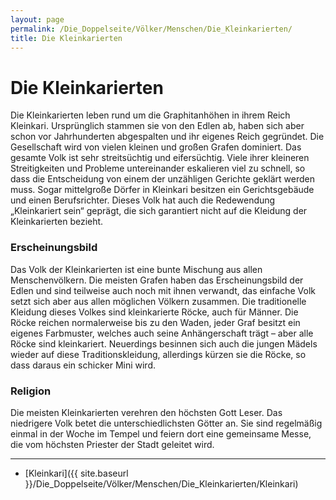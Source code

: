 ```yaml
---
layout: page
permalink: /Die_Doppelseite/Völker/Menschen/Die_Kleinkarierten/
title: Die Kleinkarierten
---
```


# Die Kleinkarierten

Die Kleinkarierten leben rund um die Graphitanhöhen in ihrem Reich Kleinkari. Ursprünglich stammen sie von den Edlen ab, haben sich aber schon vor Jahrhunderten abgespalten und ihr eigenes Reich gegründet. Die Gesellschaft wird von vielen kleinen und großen Grafen dominiert. Das gesamte Volk ist sehr streitsüchtig und eifersüchtig. Viele ihrer kleineren Streitigkeiten und Probleme untereinander eskalieren viel zu schnell, so dass die Entscheidung von einem der unzähligen Gerichte geklärt werden muss. Sogar mittelgroße Dörfer in Kleinkari besitzen ein Gerichtsgebäude und einen Berufsrichter. Dieses Volk hat auch die Redewendung &bdquo;Kleinkariert sein&ldquo; geprägt, die sich garantiert nicht auf die Kleidung der Kleinkarierten bezieht.

### Erscheinungsbild

Das Volk der Kleinkarierten ist eine bunte Mischung aus allen Menschenvölkern. Die meisten Grafen haben das Erscheinungsbild der Edlen und sind teilweise auch noch mit ihnen verwandt, das einfache Volk setzt sich aber aus allen möglichen Völkern zusammen. Die traditionelle Kleidung dieses Volkes sind kleinkarierte Röcke, auch für Männer. Die Röcke reichen normalerweise bis zu den Waden, jeder Graf besitzt ein eigenes Farbmuster, welches auch seine Anhängerschaft trägt &ndash; aber alle Röcke sind kleinkariert. Neuerdings besinnen sich auch die jungen Mädels wieder auf diese Traditionskleidung, allerdings kürzen sie die Röcke, so dass daraus ein schicker Mini wird.

### Religion

Die meisten Kleinkarierten verehren den höchsten Gott Leser. Das niedrigere Volk betet die unterschiedlichsten Götter an. Sie sind regelmäßig einmal in der Woche im Tempel und feiern dort eine gemeinsame Messe, die vom höchsten Priester der Stadt geleitet wird.

***

- [Kleinkari]({{ site.baseurl }}/Die_Doppelseite/Völker/Menschen/Die_Kleinkarierten/Kleinkari)
